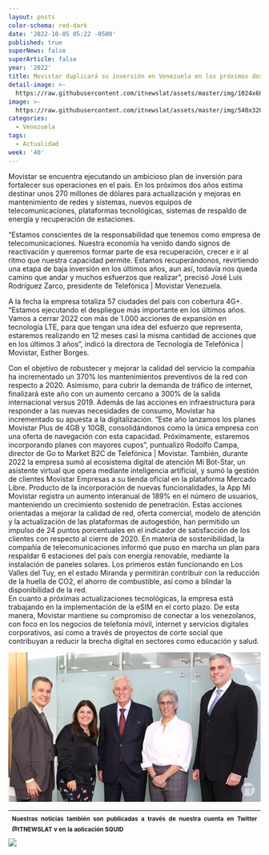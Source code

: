 ```yaml
---
layout: posts
color-schema: red-dark
date: '2022-10-05 05:22 -0500'
published: true
superNews: false
superArticle: false
year: '2022'
title: Movistar duplicará su inversión en Venezuela en los próximos dos años
detail-image: >-
  https://raw.githubusercontent.com/itnewslat/assets/master/img/1024x680/presidencia-movistar-vzla-g.jpg
image: >-
  https://raw.githubusercontent.com/itnewslat/assets/master/img/540x320/presidencia-movistar-vzla-p.jpg
categories:
  - Venezuela
tags:
  - Actualidad
week: '40'
---
```

Movistar se encuentra ejecutando un ambicioso plan de inversión para fortalecer sus operaciones en el país. En los próximos dos años estima destinar unos 270 millones de dólares para actualización y mejoras en mantenimiento de redes y sistemas, nuevos equipos de telecomunicaciones, plataformas tecnológicas, sistemas de respaldo de energía y recuperación de estaciones.  

“Estamos conscientes de la responsabilidad que tenemos como empresa de telecomunicaciones. Nuestra economía ha venido dando signos de reactivación y queremos formar parte de esa recuperación, crecer e ir al ritmo que nuestra capacidad permite. Estamos recuperándonos, revirtiendo una etapa de baja inversión en los últimos años, aun así, todavía nos queda camino que andar y muchos esfuerzos que realizar”, precisó José Luis Rodríguez Zarco, presidente de Telefónica | Movistar Venezuela.  

A la fecha la empresa totaliza 57 ciudades del país con cobertura 4G+. “Estamos ejecutando el despliegue más importante en los últimos años. Vamos a cerrar 2022 con más de 1.000 acciones de expansión en tecnología LTE, para que tengan una idea del esfuerzo que representa, estaremos realizando en 12 meses casi la misma cantidad de acciones que en los últimos 3 años”, indicó la directora de Tecnología de Telefónica | Movistar, Esther Borges.

Con el objetivo de robustecer y mejorar la calidad del servicio la compañía ha incrementado un 370% los mantenimientos preventivos de la red con respecto a 2020. Asimismo, para cubrir la demanda de tráfico de internet, finalizará este año con un aumento cercano a 300% de la salida internacional versus 2019.
Además de las acciones en infraestructura para responder a las nuevas necesidades de consumo, Movistar ha incrementado su apuesta a la digitalización. “Este año lanzamos los planes Movistar Plus de 4GB y 10GB, consolidándonos como la única empresa con una oferta de navegación con esta capacidad. Próximamente, estaremos incorporando planes con mayores cupos”, puntualizó Rodolfo Campa, director de Go to Market B2C de Telefónica | Movistar.
También, durante 2022 la empresa sumó al ecosistema digital de atención Mi Bot-Star, un asistente virtual que opera mediante inteligencia artificial, y sumó la gestión de clientes Movistar Empresas a su tienda oficial en la plataforma Mercado Libre.
Producto de la incorporación de nuevas funcionalidades, la App Mi Movistar registra un aumento interanual de 189% en el número de usuarios, manteniendo un crecimiento sostenido de penetración.
Estas acciones orientadas a mejorar la calidad de red, oferta comercial, modelo de atención y la actualización de las plataformas de autogestión, han permitido un impulso de 24 puntos porcentuales en el indicador de satisfacción de los clientes con respecto al cierre de 2020.
En materia de sostenibilidad, la compañía de telecomunicaciones informó que puso en marcha un plan para respaldar 6 estaciones del país con energía renovable, mediante la instalación de paneles solares. Los primeros están funcionando en Los Valles del Tuy, en el estado Miranda y permitirán contribuir con la reducción de la huella de CO2, el ahorro de combustible, así como a blindar la disponibilidad de la red.  
En cuanto a próximas actualizaciones tecnológicas, la empresa está trabajando en la implementación de la eSIM en el corto plazo.
De esta manera, Movistar mantiene su compromiso de conectar a los venezolanos, con foco en los negocios de telefonía móvil, internet y servicios digitales corporativos, así como a través de proyectos de corte social que contribuyan a reducir la brecha digital en sectores como educación y salud.

![](https://raw.githubusercontent.com/itnewslat/assets/master/img/540x320/presidencia-movistar-vzla-p.jpg)

<table style="height: 42px;" width="569">
<tbody>
<tr>
<td style="text-align: justify;"><sub><strong>Nuestras noticias también son publicadas a través de nuestra cuenta en Twitter <a href="https://twitter.com/itnewslat?lang=es">@ITNEWSLAT</a> y en la aplicación <a href="https://squidapp.co/en/">SQUID</a></strong></sub></td>
</tr>
</tbody>
</table>

<img src="https://tracker.metricool.com/c3po.jpg?hash=56f88a41e39ab42c063cc51676587a04"/>